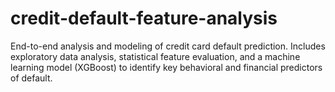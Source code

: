 # credit-default-feature-analysis
End-to-end analysis and modeling of credit card default prediction. Includes exploratory data analysis, statistical feature evaluation, and a machine learning model (XGBoost) to identify key behavioral and financial predictors of default.
